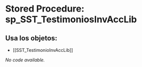 # Stored Procedure: sp_SST_TestimoniosInvAccLib

## Usa los objetos:
- [[SST_TestimonioInvAccLib]]

*No code available.*
